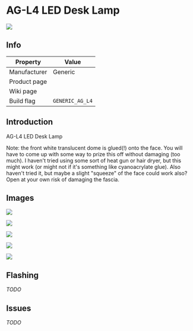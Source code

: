 # AG-L4 LED Desk Lamp
![](../../raw/dev/images/devices/ag-l4.jpg)

## Info
|Property|Value|
|---|---|
|Manufacturer|Generic|
|Product page||
|Wiki page||
|Build flag|`GENERIC_AG_L4`|

## Introduction

AG-L4 LED Desk Lamp

Note: the front white translucent dome is glued(!) onto the face. You will have to come up with some way to prize this off without damaging (too much). I haven't tried using some sort of heat gun or hair dryer, but this might work (or might not if it's something like cyanoacrylate glue). Also haven't tried it, but maybe a slight "squeeze" of the face could work also? Open at your own risk of damaging the fascia.

## Images

![](https://github.com/xoseperez/espurna/blob/dev/images/devices/generic-ag-l4-1.jpg)

![](https://github.com/xoseperez/espurna/blob/dev/images/devices/generic-ag-l4-2.jpg)

![](https://github.com/xoseperez/espurna/blob/dev/images/devices/generic-ag-l4-3.jpg)

![](https://github.com/xoseperez/espurna/blob/dev/images/devices/generic-ag-l4-4.jpg)

![](https://github.com/xoseperez/espurna/blob/dev/images/devices/generic-ag-l4-5.jpg)

## Flashing

*TODO*

## Issues

*TODO*